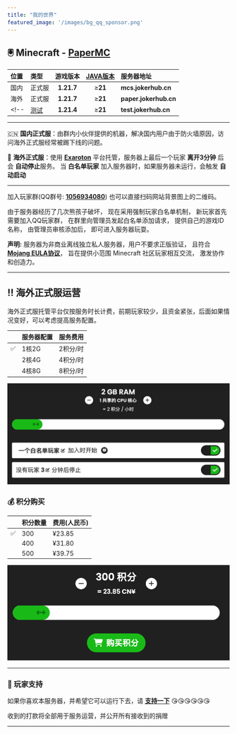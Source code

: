 ```yaml
---
title: "我的世界"
featured_image: '/images/bg_qq_sponsor.png'
---
```


## 🖲️ Minecraft - [PaperMC](https://papermc.io)

位置|类型|游戏版本|[**JAVA版本**](https://www.oracle.com/java/technologies/downloads/)|服务器地址
|:---|:---|:-------:|:-----:|:--------------------------|
|国内|正式服|**1.21.7**|≥**21**|**mcs.jokerhub.cn**|
|海外|正式服|**1.21.7**|≥**21**|**paper.jokerhub.cn**|
<!-- |[测试](https://aternos.org) |**1.21.4**|≥**21**|**test.jokerhub.cn** | -->

---

🇨🇳 **国内正式服**：由群内小伙伴提供的机器，解决国内用户由于防火墙原因，访问海外正式服经常被踢下线的问题。

🎯 **海外正式服**：使用 **[Exaroton](https://exaroton.com**)** 平台托管，服务器上最后一个玩家 **离开3分钟** 后会 **自动停止**服务。
当 **白名单玩家** 加入服务器时，如果服务器未运行，会触发 **自动启动**

<!-- 📌 **测试服**：免费服务器，需要管理员手动启动。
测试服上最后一个玩家 **离开5分钟** 后会自动停止服务。
测试服主要用来测试新版本升级及插件开发使用，测试服长期不使用会被平台回收。 -->

--- 

加入玩家群(QQ群号: **[1056934080](https://jq.qq.com/?_wv=1027&k=DUEQuLE6)**)
也可以直接扫码网站背景图上的二维码。

由于服务器经历了几次熊孩子破坏，
现在采用强制玩家白名单机制，
新玩家首先需要加入QQ玩家群，
在群里向管理员发起白名单添加请求，
提供自己的游戏ID名称，
由管理员审核添加后，
即可进入服务器玩耍。

**声明:** 服务器为非商业离线独立私人服务器，用户不要求正版验证，
且符合 **[Mojang EULA协议](https://account.mojang.com/documents/minecraft_eula)**，
旨在提供小范围 Minecraft 社区玩家相互交流， 激发协作和创造力。

---

## ‼️ 海外正式服运营

海外正式服托管平台仅按服务时长计费，前期玩家较少，且资金紧张，后面如果情况变好，可以考虑提高服务配置。

||服务器配置|服务费用|
|---|---|---|
|✅|1核2G|2积分/时|
||2核4G|4积分/时|
||4核8G|8积分/时|

![服务配置](/images/server/config.png)

### 💰 积分购买

||积分数量|费用(人民币)|
|---|:---|:------|
|✅| 300 | ¥23.85 |
|| 400 | ¥31.80 |
|| 500 | ¥39.75 |

![积分购买](/images/server/score_pay.png)

---

### 🩷 玩家支持

如果你喜欢本服务器，并希望它可以运行下去，请 [**支持一下**](/sponsor) 😘😘😘😘😘😘

收到的打款将全部用于服务运营，并公开所有接收到的捐赠

---